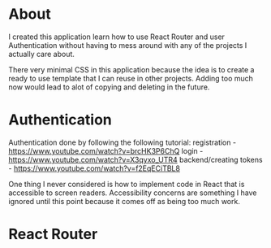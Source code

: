 # About
I created this application learn how to use React Router and user Authentication without having to mess around with any of the projects I actually care about. 

There very minimal CSS in this application because the idea is to create a ready to use template that I can reuse in other projects. Adding too much now would lead to alot of copying and deleting in the future.

# Authentication
Authentication done by following the following tutorial: 
registration - https://www.youtube.com/watch?v=brcHK3P6ChQ
login - https://www.youtube.com/watch?v=X3qyxo_UTR4
backend/creating tokens - https://www.youtube.com/watch?v=f2EqECiTBL8

One thing I never considered is how to implement code in React that is accessible to screen readers. Accessibility concerns are something I have ignored until this point because it comes off as being too much work.

# React Router


